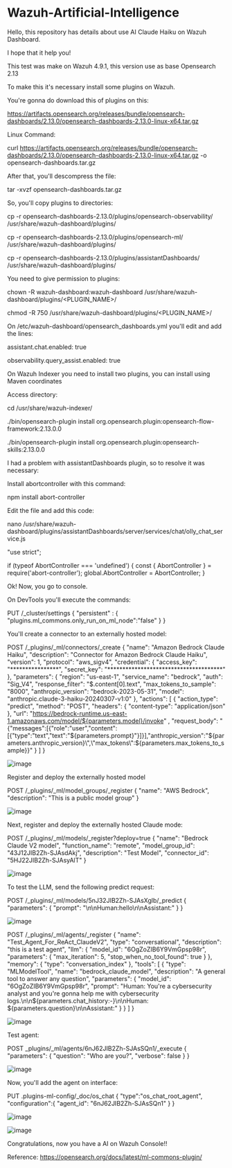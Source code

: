 # Wazuh-Artificial-Intelligence
Hello, this repository has details about use AI Claude Haiku on Wazuh Dashboard.

I hope that it help you!

This test was make on Wazuh 4.9.1, this version use as base Opensearch 2.13

To make this it's necessary install some plugins on Wazuh.

You're gonna do download this of plugins on this:

https://artifacts.opensearch.org/releases/bundle/opensearch-dashboards/2.13.0/opensearch-dashboards-2.13.0-linux-x64.tar.gz

Linux Command:

curl https://artifacts.opensearch.org/releases/bundle/opensearch-dashboards/2.13.0/opensearch-dashboards-2.13.0-linux-x64.tar.gz -o opensearch-dashboards.tar.gz

After that, you'll descompress the file:

tar -xvzf opensearch-dashboards.tar.gz

So, you'll copy plugins to directories:

cp -r opensearch-dashboards-2.13.0/plugins/opensearch-observability/ /usr/share/wazuh-dashboard/plugins/

cp -r opensearch-dashboards-2.13.0/plugins/opensearch-ml/ /usr/share/wazuh-dashboard/plugins/

cp -r opensearch-dashboards-2.13.0/plugins/assistantDashboards/ /usr/share/wazuh-dashboard/plugins/

You need to give permission to plugins:

chown -R wazuh-dashboard:wazuh-dashboard /usr/share/wazuh-dashboard/plugins/<PLUGIN_NAME>/

chmod -R 750 /usr/share/wazuh-dashboard/plugins/<PLUGIN_NAME>/ 

On /etc/wazuh-dashboard/opensearch_dashboards.yml you'll edit and add the lines:

assistant.chat.enabled: true

observability.query_assist.enabled: true

On Wazuh Indexer you need to install two plugins, you can install using Maven coordinates

Access directory:

cd /usr/share/wazuh-indexer/

./bin/opensearch-plugin install org.opensearch.plugin:opensearch-flow-framework:2.13.0.0

./bin/opensearch-plugin install org.opensearch.plugin:opensearch-skills:2.13.0.0

I had a problem with assistantDashboards plugin, so to resolve it was necessary:

Install abortcontroller with this command:

npm install abort-controller

Edit the file and add this code:

nano /usr/share/wazuh-dashboard/plugins/assistantDashboards/server/services/chat/olly_chat_service.js

"use strict";

if (typeof AbortController === 'undefined') {
  const { AbortController } = require('abort-controller');
  global.AbortController = AbortController;
}

Ok! Now, you go to console.

On DevTools you'll execute the commands:

PUT /_cluster/settings
{
  "persistent" : {
    "plugins.ml_commons.only_run_on_ml_node":"false"
  }
}

You'll create a connector to an externally hosted model:

POST /_plugins/_ml/connectors/_create
{
    "name": "Amazon Bedrock Claude Haiku",
    "description": "Connector for Amazon Bedrock Claude Haiku",
    "version": 1,
    "protocol": "aws_sigv4",
    "credential": {
      "access_key": "****************",
      "secret_key": "**************************************"
    },
    "parameters": {
        "region": "us-east-1",
        "service_name": "bedrock",
        "auth": "Sig_V4",
        "response_filter": "$.content[0].text",
        "max_tokens_to_sample": "8000",
        "anthropic_version": "bedrock-2023-05-31",
        "model": "anthropic.claude-3-haiku-20240307-v1:0"
    },
    "actions": [
        {
            "action_type": "predict",
            "method": "POST",
            "headers": {
                "content-type": "application/json"
            },
            "url": "https://bedrock-runtime.us-east-1.amazonaws.com/model/${parameters.model}/invoke"
,
            "request_body": "{\"messages\":[{\"role\":\"user\",\"content\":[{\"type\":\"text\",\"text\":\"${parameters.prompt}\"}]}],\"anthropic_version\":\"${parameters.anthropic_version}\",\"max_tokens\":${parameters.max_tokens_to_sample}}"
        }
    ]
}

![image](https://github.com/user-attachments/assets/42075e75-1580-4f57-9ae7-b58fbd6fc21d)


Register and deploy the externally hosted model

POST /_plugins/_ml/model_groups/_register
{
    "name": "AWS Bedrock",
    "description": "This is a public model group"
}

![image](https://github.com/user-attachments/assets/4f593bb2-438a-47ab-a0b2-a1108bf6aa5d)


Next, register and deploy the externally hosted Claude mode:

POST /_plugins/_ml/models/_register?deploy=true
{
    "name": "Bedrock Claude V2 model",
    "function_name": "remote",
    "model_group_id": "43J12JIB2Zh-SJAsdAkj",
    "description": "Test Model",
    "connector_id": "5HJ22JIB2Zh-SJAsyAlT"
}

![image](https://github.com/user-attachments/assets/58eca8fa-8f6b-4e91-9294-43521f25e2d3)


To test the LLM, send the following predict request:

POST /_plugins/_ml/models/5nJ32JIB2Zh-SJAsXglb/_predict
{
  "parameters": {
    "prompt": "\n\nHuman:hello\n\nAssistant:"
  }
}

![image](https://github.com/user-attachments/assets/3d1e318d-9fd5-4bfc-a0e1-5ccf26b105d6)


POST /_plugins/_ml/agents/_register
{
  "name": "Test_Agent_For_ReAct_ClaudeV2",
  "type": "conversational",
  "description": "this is a test agent",
  "llm": {
    "model_id": "6OgZoZIB6Y9VmGpsp98r",
    "parameters": {
      "max_iteration": 5,
      "stop_when_no_tool_found": true
    }
  },
  "memory": {
    "type": "conversation_index"
  },
  "tools": [
    {
      "type": "MLModelTool",
      "name": "bedrock_claude_model",
      "description": "A general tool to answer any question",
      "parameters": {
        "model_id": "6OgZoZIB6Y9VmGpsp98r",
        "prompt": "Human: You're a cybersecurity analyst and you're gonna help me with cybersecurity logs.\n\n${parameters.chat_history:-}\n\nHuman: ${parameters.question}\n\nAssistant:"
      }
    }
  ]
}

![image](https://github.com/user-attachments/assets/8621cb55-98fe-4e96-b561-d0e97cb599df)


Test agent:

POST _plugins/_ml/agents/6nJ62JIB2Zh-SJAsSQn1/_execute
{
  "parameters": {
    "question": "Who are you?",
    "verbose": false
  }
}

![image](https://github.com/user-attachments/assets/86debab2-1b35-4db7-ab61-e8685d2fd7fa)


Now, you'll add the agent on interface:

PUT .plugins-ml-config/_doc/os_chat
{
    "type":"os_chat_root_agent",
    "configuration":{
        "agent_id": "6nJ62JIB2Zh-SJAsSQn1"
    }
}

![image](https://github.com/user-attachments/assets/36c9097b-a7c2-431d-8e31-14e2e7788dc6)

![image](https://github.com/user-attachments/assets/790cc142-80de-4f73-82f4-3c805ef77cff)

Congratulations, now you have a AI on Wazuh Console!!

Reference: https://opensearch.org/docs/latest/ml-commons-plugin/



